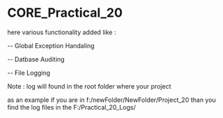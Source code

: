 # CORE_Practical_20

here various functionality added like :

  -- Global Exception Handaling
  
  -- Datbase Auditing
  
  -- File Logging

Note : log will found in the root folder where your project

as an example if you are in f:/newFolder/NewFolder/Project_20
than you find the log files in the F:/Practical_20_Logs/

